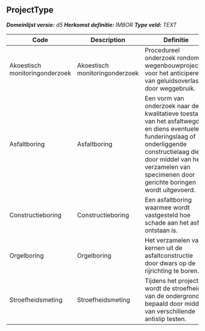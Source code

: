 ﻿## ProjectType

*__Domeinlijst versie:__ d5*
*__Herkomst definitie:__ IMBOR*
*__Type veld:__ TEXT*

|__Code__ |__Description__ |__Definitie__	|
|	---	|	---	|   ---	| 
| Akoestisch monitoringonderzoek | Akoestisch monitoringonderzoek | Procedureel onderzoek rondom wegenbouwprojecten voor het anticiperen van geluidsoverlast door weggebruik. |
| Asfaltboring | Asfaltboring | Een vorm van onderzoek naar de kwalitatieve toestand van het asfaltwegdek en diens eventuele funderingslaag of onderliggende constructielaag die door middel van het verzamelen van specimenen door gerichte boringen wordt uitgevoerd. |
| Constructieboring | Constructieboring | Een asfaltboring waarmee wordt vastgesteld hoe schade aan het asfalt ontstaan is. |
| Orgelboring | Orgelboring | Het verzamelen van kernen uit de asfaltconstructie door dwars op de rijrichting te boren. |
| Stroefheidsmeting | Stroefheidsmeting | Tijdens het project wordt de stroefheid van de ondergrond bepaald door middel van verschillende antislip testen. |
